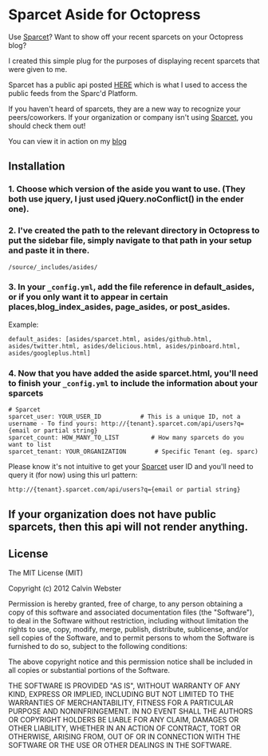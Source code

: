 # Sparcet Aside for Octopress


Use [Sparcet](http://www.sparcd.com)?  Want to show off your recent sparcets on your Octopress blog?

I created this simple plug for the purposes of displaying recent sparcets that were given to me.

Sparcet has a public api posted [HERE](https://github.com/sparcedge/Sparcet-Public) which is what I used to access the public feeds from the Sparc'd Platform.

If you haven't heard of sparcets, they are a new way to recognize your peers/coworkers. If your organization or company isn't using [Sparcet](http://www.sparcd.com), you should check them out!

You can view it in action on my [blog](http://blog.hellocalvin.com)

## Installation

### 1. Choose which version of the aside you want to use.  (They both use jquery, I just used jQuery.noConflict() in the ender one).

### 2. I've created the path to the relevant directory in Octopress to put the sidebar file, simply navigate to that path in your setup and paste it in there.
```/source/_includes/asides/```

### 3. In your ```_config.yml```, add the file reference in default_asides, or if you only want it to appear in certain places,blog_index_asides, page_asides, or post_asides.

Example:

```
default_asides: [asides/sparcet.html, asides/github.html, asides/twitter.html, asides/delicious.html, asides/pinboard.html, asides/googleplus.html]
```

### 4. Now that you have added the aside sparcet.html, you'll need to finish your ```_config.yml``` to include the information about your sparcets

```
# Sparcet
sparcet_user: YOUR_USER_ID           # This is a unique ID, not a username - To find yours: http://{tenant}.sparcet.com/api/users?q={email or partial string}
sparcet_count: HOW_MANY_TO_LIST         # How many sparcets do you want to list
sparcet_tenant: YOUR_ORGANIZATION        # Specific Tenant (eg. sparc)

```
Please know it's not intuitive to get your [Sparcet](http://www.sparcd.com) user ID and you'll need to query it (for now) using this url pattern:

```http://{tenant}.sparcet.com/api/users?q={email or partial string}```

If your organization does not have public sparcets, then this api will not render anything.
---------------------------------------


License
-------

The MIT License (MIT)

Copyright (c) 2012 Calvin Webster

Permission is hereby granted, free of charge, to any person obtaining a copy of this software and associated documentation files (the "Software"), to deal in the Software without restriction, including without limitation the rights to use, copy, modify, merge, publish, distribute, sublicense, and/or sell copies of the Software, and to permit persons to whom the Software is furnished to do so, subject to the following conditions:

The above copyright notice and this permission notice shall be included in all copies or substantial portions of the Software.

THE SOFTWARE IS PROVIDED "AS IS", WITHOUT WARRANTY OF ANY KIND, EXPRESS OR IMPLIED, INCLUDING BUT NOT LIMITED TO THE WARRANTIES OF MERCHANTABILITY, FITNESS FOR A PARTICULAR PURPOSE AND NONINFRINGEMENT. IN NO EVENT SHALL THE AUTHORS OR COPYRIGHT HOLDERS BE LIABLE FOR ANY CLAIM, DAMAGES OR OTHER LIABILITY, WHETHER IN AN ACTION OF CONTRACT, TORT OR OTHERWISE, ARISING FROM, OUT OF OR IN CONNECTION WITH THE SOFTWARE OR THE USE OR OTHER DEALINGS IN THE SOFTWARE.